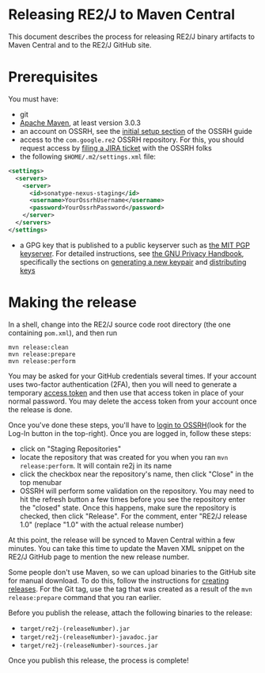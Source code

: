 Releasing RE2/J to Maven Central
================================

This document describes the process for releasing RE2/J binary artifacts to 
Maven Central and to the RE2/J GitHub site.

# Prerequisites

You must have:

* git
* [Apache Maven](http://maven.apache.org/), at least version 3.0.3
* an account on OSSRH, see the [initial setup section](http://central.sonatype.org/pages/ossrh-guide.html#initial-setup) of the OSSRH guide
* access to the `com.google.re2` OSSRH repository. For this, you should
  request access by [filing a JIRA ticket](https://issues.sonatype.org/secure/CreateIssue!default.jspa)
  with the OSSRH folks
* the following `$HOME/.m2/settings.xml` file:
```xml
<settings>
  <servers>
    <server>
      <id>sonatype-nexus-staging</id>
      <username>YourOssrhUsername</username>
      <password>YourOssrhPassword</password>
    </server>
  </servers>
</settings>
```
* a GPG key that is published to a public keyserver such as
  [the MIT PGP keyserver](http://pgp.mit.edu/). For detailed instructions, see
  [the GNU Privacy Handbook](https://www.gnupg.org/gph/en/manual.html),
  specifically the sections on [generating a new keypair](https://www.gnupg.org/gph/en/manual.html#AEN26)
  and [distributing keys](https://www.gnupg.org/gph/en/manual.html#AEN464)

# Making the release

In a shell, change into the RE2/J source code root directory (the one
containing `pom.xml`), and then run

```
mvn release:clean
mvn release:prepare
mvn release:perform
```

You may be asked for your GitHub credentials several times. If your account
uses two-factor authentication (2FA), then you will need to generate a
temporary [access token](https://help.github.com/articles/creating-an-access-token-for-command-line-use/)
and then use that access token in place of your normal password. You may delete
the access token from your account once the release is done.

Once you've done these steps, you'll have to
[login to OSSRH](https://oss.sonatype.org)(look for the Log-In button in the 
top-right). Once you are logged in, follow these steps:

* click on "Staging Repositories"
* locate the repository that was created for you when you ran 
  `mvn release:perform`. It will contain re2j in its name
* click the checkbox near the repository's name, then click "Close" in the
  top menubar
* OSSRH will perform some validation on the repository. You may need to hit the
  refresh button a few times before you see the repository enter the "closed"
  state. Once this happens, make sure the repository is checked, then click
  "Release". For the comment, enter "RE2/J release 1.0" (replace "1.0" with
  the actual release number)

At this point, the release will be synced to Maven Central within a few minutes.
You can take this time to update the Maven XML snippet on the RE2/J GitHub page
to mention the new release number.

Some people don't use Maven, so we can upload binaries to the GitHub site for
manual download. To do this, follow the instructions for
[creating releases](https://help.github.com/articles/creating-releases/). For
the Git tag, use the tag that was created as a result of the
`mvn release:prepare` command that you ran earlier.

Before you publish the release, attach the following binaries to the release:

* `target/re2j-(releaseNumber).jar`
* `target/re2j-(releaseNumber)-javadoc.jar`
* `target/re2j-(releaseNumber)-sources.jar`

Once you publish this release, the process is complete!
